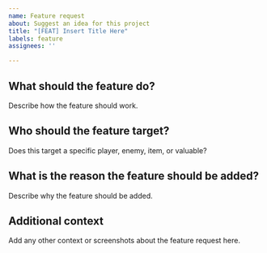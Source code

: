 ```yaml
---
name: Feature request
about: Suggest an idea for this project
title: "[FEAT] Insert Title Here"
labels: feature
assignees: ''

---
```


## **What should the feature do?**
Describe how the feature should work.

## **Who should the feature target?**
Does this target a specific player, enemy, item, or valuable?

## **What is the reason the feature should be added?**
Describe why the feature should be added. 

## **Additional context**
Add any other context or screenshots about the feature request here.
